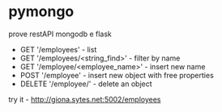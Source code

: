 # pymongo
prove restAPI mongodb e flask

- GET '/employees' - list
- GET '/employees/<string_find>' - filter by name
- GET '/employee/<employee_name>' - insert new name
- POST '/employee' - insert new object with free properties
- DELETE '/employee/<oid>' - delete an object

try it - http://giona.sytes.net:5002/employees
